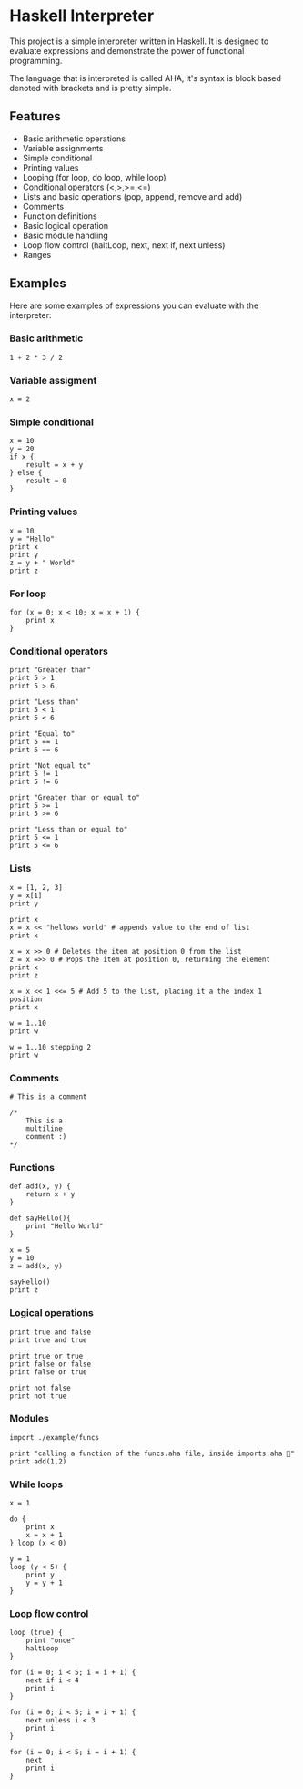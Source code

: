 # Haskell Interpreter

This project is a simple interpreter written in Haskell. It is designed to evaluate expressions and demonstrate the power of functional programming.

The language that is interpreted is called AHA, it's syntax is block based denoted with brackets and is pretty simple. 

## Features

- Basic arithmetic operations
- Variable assignments
- Simple conditional
- Printing values
- Looping (for loop, do loop, while loop)
- Conditional operators (<,>,>=,<=)
- Lists and basic operations (pop, append, remove and add)
- Comments
- Function definitions
- Basic logical operation
- Basic module handling
- Loop flow control (haltLoop, next, next if, next unless)
- Ranges

## Examples

Here are some examples of expressions you can evaluate with the interpreter:

### Basic arithmetic
```
1 + 2 * 3 / 2
```

### Variable assigment
```
x = 2
```

### Simple conditional
```
x = 10
y = 20
if x {
    result = x + y
} else {
    result = 0
}
```

### Printing values
```
x = 10
y = "Hello"
print x
print y
z = y + " World"
print z
```

### For loop
```
for (x = 0; x < 10; x = x + 1) {
    print x
}
```

### Conditional operators
```
print "Greater than"
print 5 > 1
print 5 > 6

print "Less than"
print 5 < 1
print 5 < 6

print "Equal to"
print 5 == 1
print 5 == 6

print "Not equal to"
print 5 != 1
print 5 != 6

print "Greater than or equal to"
print 5 >= 1
print 5 >= 6

print "Less than or equal to"
print 5 <= 1
print 5 <= 6
```

### Lists
```
x = [1, 2, 3]
y = x[1]
print y 

print x 
x = x << "hellows world" # appends value to the end of list
print x 

x = x >> 0 # Deletes the item at position 0 from the list
z = x =>> 0 # Pops the item at position 0, returning the element
print x 
print z

x = x << 1 <<= 5 # Add 5 to the list, placing it a the index 1 position 
print x

w = 1..10 
print w

w = 1..10 stepping 2
print w
```

### Comments
```
# This is a comment

/*
    This is a
    multiline
    comment :)
*/
```
### Functions
```
def add(x, y) {
    return x + y
}

def sayHello(){
    print "Hello World"
}

x = 5
y = 10
z = add(x, y)

sayHello()
print z
```

### Logical operations
```
print true and false
print true and true

print true or true
print false or false
print false or true

print not false
print not true
```

### Modules
```
import ./example/funcs

print "calling a function of the funcs.aha file, inside imports.aha 👀"
print add(1,2)
```

### While loops
```
x = 1 

do {
    print x 
    x = x + 1
} loop (x < 0)

y = 1
loop (y < 5) {
    print y
    y = y + 1
} 
```

### Loop flow control

```
loop (true) {
    print "once"
    haltLoop
}

for (i = 0; i < 5; i = i + 1) {
    next if i < 4
    print i
}

for (i = 0; i < 5; i = i + 1) {
    next unless i < 3
    print i
}

for (i = 0; i < 5; i = i + 1) {
    next
    print i
}
```